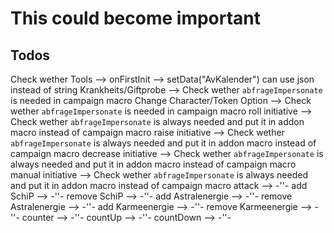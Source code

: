 # This could become important

## Todos

Check wether Tools --> onFirstInit --> setData("AvKalender") can use json instead of string
Krankheits/Giftprobe --> Check wether `abfrageImpersonate` is needed in campaign macro
Change Character/Token Option --> Check wether `abfrageImpersonate` is needed in campaign macro
roll initiative --> Check wether `abfrageImpersonate` is always needed and put it in addon macro instead of campaign macro
raise initiative --> Check wether `abfrageImpersonate` is always needed and put it in addon macro instead of campaign macro
decrease initiative --> Check wether `abfrageImpersonate` is always needed and put it in addon macro instead of campaign macro
manual initiative --> Check wether `abfrageImpersonate` is always needed and put it in addon macro instead of campaign macro
attack --> -''-
add SchiP --> -''-
remove SchiP --> -''-
add Astralenergie --> -''-
remove Astralenergie --> -''-
add Karmeenergie --> -''-
remove Karmeenergie --> -''-
counter --> -''-
countUp --> -''-
countDown --> -''-
